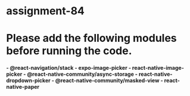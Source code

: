 # assignment-84
<H1>Please add the following modules before running the code.</H1>
<H4>
- @react-navigation/stack
- expo-image-picker
- react-native-image-picker
- @react-native-community/async-storage
- react-native-dropdown-picker
- @react-native-community/masked-view
- react-native-paper
</H4>
